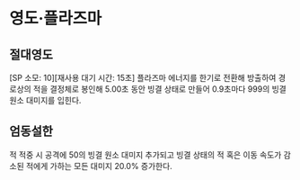 # 영도·플라즈마

## 절대영도

[SP 소모: 10][재사용 대기 시간: 15초] 플라즈마 에너지를 한기로 전환해 방출하여 경로상의 적을 결정체로 봉인해 5.00초 동안 빙결 상태로 만들어 0.9초마다 999의 빙결 원소 대미지를 입힌다.

## 엄동설한

적 적중 시 공격에 50의 빙결 원소 대미지 추가되고 빙결 상태의 적 혹은 이동 속도가 감소된 적에게 가하는 모든 대미지 20.0% 증가한다.
